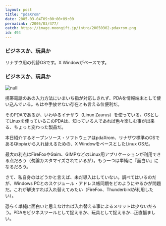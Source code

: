 ```yaml
---
layout: post
title: "pdaXrom"
date: 2005-03-04T09:00:00+09:00
permalink: /2005/03/477/
catch: https://image.moongift.jp/intro/20050302-pdaxrom.png
id: 494
---
```

### ビジネスか、玩具か
  
リナザウ用の代替OSです。X Windowがベースです。  
<!--more-->  

### ビジネスか、玩具か
  

![null](https://image.moongift.jp/intro/20050302-pdaxrom.png "null")

  

携帯電話のあの入力方法にいまいち指が対応しきれず、PDAを情報端末として使い込んでいる。もはや手放せない存在とも言える位便利だ。

  

そのPDAであるが、いわゆるイナザウ（Linux Zaurus）を使っている。OSとしてLinuxを使っているこのPDAは、知っている人であれば色々楽しむ事が出来る、ちょっと変わった製品だ。

  

本日紹介するオープンソース・ソフトウェアはpdaXrom、リナザウ標準のOSであるQtopiaから入れ替えるための、X WindowをベースとしたLinux OSだ。

  

最大の利点はFireFoxやGaim、GIMPなどのLinux用アプリケーションが利用できる点だろう（勿論カスタマイズされているが）。もう一つは単純に『面白い』になるだろう。

  

さて、私自身のはどうかと言えば、未だ導入はしていない。調べてはいるのだが、Windows PCとのスケジュール・アドレス帳同期をどのようにやるかが問題だ。これが解決すれば入れ替えてみたい（FireFox、Thunderbirdが利用したい）。

  

恐らく単純に面白いと思えなければ入れ替える事によるメリットは少ないだろう。PDAをビジネスツールとして捉えるか、玩具として捉えるか…正直悩ましい。


